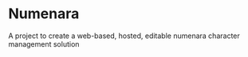 # Numenara

A project to create a web-based, hosted, editable numenara character management solution

